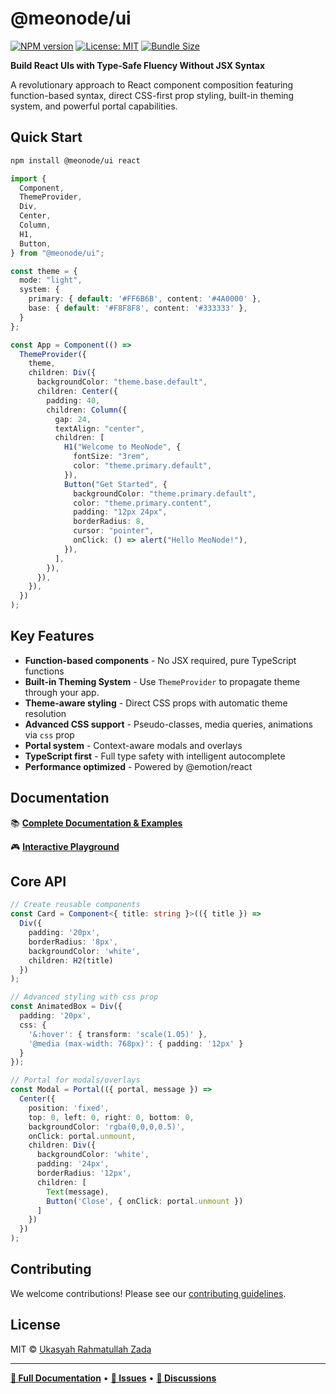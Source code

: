 # @meonode/ui

[![NPM version](https://img.shields.io/npm/v/@meonode/ui.svg?style=flat)](https://www.npmjs.com/package/@meonode/ui)
[![License: MIT](https://img.shields.io/badge/License-MIT-yellow.svg)](https://opensource.org/licenses/MIT)
[![Bundle Size](https://img.shields.io/bundlephobia/minzip/@meonode/ui)](https://bundlephobia.com/package/@meonode/ui)

**Build React UIs with Type-Safe Fluency Without JSX Syntax**

A revolutionary approach to React component composition featuring function-based syntax, direct CSS-first prop styling, built-in theming system, and powerful portal capabilities.

## Quick Start

```bash
npm install @meonode/ui react
```

```typescript
import {
  Component,
  ThemeProvider,
  Div,
  Center,
  Column,
  H1,
  Button,
} from "@meonode/ui";

const theme = {
  mode: "light",
  system: {
    primary: { default: '#FF6B6B', content: '#4A0000' },
    base: { default: '#F8F8F8', content: '#333333' },
  }
};

const App = Component(() =>
  ThemeProvider({
    theme,
    children: Div({
      backgroundColor: "theme.base.default",
      children: Center({
        padding: 40,
        children: Column({
          gap: 24,
          textAlign: "center",
          children: [
            H1("Welcome to MeoNode", {
              fontSize: "3rem",
              color: "theme.primary.default",
            }),
            Button("Get Started", {
              backgroundColor: "theme.primary.default",
              color: "theme.primary.content",
              padding: "12px 24px",
              borderRadius: 8,
              cursor: "pointer",
              onClick: () => alert("Hello MeoNode!"),
            }),
          ],
        }),
      }),
    }),
  })
);
```

## Key Features

- **Function-based components** - No JSX required, pure TypeScript functions
- **Built-in Theming System** - Use `ThemeProvider` to propagate theme through your app.
- **Theme-aware styling** - Direct CSS props with automatic theme resolution
- **Advanced CSS support** - Pseudo-classes, media queries, animations via `css` prop
- **Portal system** - Context-aware modals and overlays
- **TypeScript first** - Full type safety with intelligent autocomplete
- **Performance optimized** - Powered by @emotion/react

## Documentation

📚 **[Complete Documentation & Examples](https://meonode-ui.vercel.app)**

🎮 **[Interactive Playground](https://codesandbox.io/p/github/l7aromeo/react-meonode/main?import=true)**

## Core API

```typescript
// Create reusable components
const Card = Component<{ title: string }>(({ title }) =>
  Div({
    padding: '20px',
    borderRadius: '8px',
    backgroundColor: 'white',
    children: H2(title)
  })
);

// Advanced styling with css prop
const AnimatedBox = Div({
  padding: '20px',
  css: {
    '&:hover': { transform: 'scale(1.05)' },
    '@media (max-width: 768px)': { padding: '12px' }
  }
});

// Portal for modals/overlays
const Modal = Portal(({ portal, message }) =>
  Center({
    position: 'fixed',
    top: 0, left: 0, right: 0, bottom: 0,
    backgroundColor: 'rgba(0,0,0,0.5)',
    onClick: portal.unmount,
    children: Div({
      backgroundColor: 'white',
      padding: '24px',
      borderRadius: '12px',
      children: [
        Text(message),
        Button('Close', { onClick: portal.unmount })
      ]
    })
  })
);
```

## Contributing

We welcome contributions! Please see our [contributing guidelines](https://github.com/l7aromeo/meonode-ui/blob/main/CONTRIBUTING.md).

## License

MIT © [Ukasyah Rahmatullah Zada](https://github.com/l7aromeo)

---

**[📖 Full Documentation](https://meonode-ui.vercel.app)** • **[🐛 Issues](https://github.com/l7aromeo/meonode-ui/issues)** • **[💬 Discussions](https://github.com/l7aromeo/meonode-ui/discussions)**
